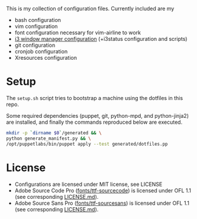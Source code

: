 This is my collection of configuration files. Currently included are my

* bash configuration
* vim configuration
* font configuration necessary for vim-airline to work
* [i3 window manager configuration](i3wm) (+i3status configuration and scripts)
* git configuration
* cronjob configuration
* Xresources configuration

Setup
=====

The `setup.sh` script tries to bootstrap a machine using the dotfiles in this repo.

Some required dependencies (puppet, git, python-mpd, and python-jinja2) are installed, and finally the commands reproduced below are executed.

```bash
mkdir -p `dirname $0`/generated && \
python generate_manifest.py && \
/opt/puppetlabs/bin/puppet apply --test generated/dotfiles.pp
```

License
=======

* Configurations are licensed under MIT license, see LICENSE
* Adobe Source Code Pro ([fonts/ttf-sourcecode](fonts/ttf-sourcecode)) is licensed under OFL 1.1 (see corresponding [LICENSE.md](fonts/ttf-sourcecode/LICENSE.md)).
* Adobe Source Sans Pro ([fonts/ttf-sourcesans](fonts/ttf-sourcesans)) is licensed under OFL 1.1 (see corresponding [LICENSE.md](fonts/ttf-sourcesans/LICENSE.md)).
